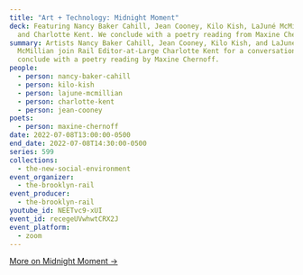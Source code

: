 ```yaml
---
title: "Art + Technology: Midnight Moment"
deck: Featuring Nancy Baker Cahill, Jean Cooney, Kilo Kish, LaJuné McMillian,
  and Charlotte Kent. We conclude with a poetry reading from Maxine Chernoff.
summary: Artists Nancy Baker Cahill, Jean Cooney, Kilo Kish, and LaJuné
  McMillian join Rail Editor-at-Large Charlotte Kent for a conversation. We
  conclude with a poetry reading by Maxine Chernoff.
people:
  - person: nancy-baker-cahill
  - person: kilo-kish
  - person: lajune-mcmillian
  - person: charlotte-kent
  - person: jean-cooney
poets:
  - person: maxine-chernoff
date: 2022-07-08T13:00:00-0500
end_date: 2022-07-08T14:30:00-0500
series: 599
collections:
  - the-new-social-environment
event_organizer:
  - the-brooklyn-rail
event_producer:
  - the-brooklyn-rail
youtube_id: NEETvc9-xUI
event_id: recegeUVwhwtCRX2J
event_platform:
  - zoom
---
```

[M﻿ore on Midnight Moment →](http://arts.timessquarenyc.org/times-square-arts/projects/midnight-moment/index.aspx)